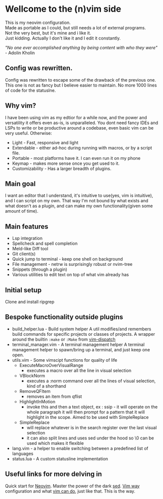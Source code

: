 # Wellcome to the (n)vim side
This is my neovim configuration.\
Made as portable as I could, but still needs a lot of external programs.\
Not the very best, but it's mine and i like it.\
Just kidding. Actually I don't like it and I edit it constantly.

*"No one ever accomplished anything by being content with who they were"* - Adolin Kholin
## Config was rewritten.
Config was rewritten to escape some of the drawback of the previous one. This
one is not as fancy but I believe easier to maintain. No more 1000 lines of code
for the statuslne. 

## Why vim?
I have been using vim as my edtior for a while now, and the power and
versatility it offers even as-is, is unparalleled. You dont need fancy IDEs and
LSPs to write or be productive around a codebase, even basic vim can be very
useful. Otherwise:
 - Light - Fast, responsive and light
 - Extendable - either ad-hoc during running with macros, or by a script file.
 - Portable - most platforms have it. I can even run it on my phone
 - Keymap - makes more sense once you get used to it.
 - Customizability - Has a larger breadth of plugins.

## Main goal
I want an editor that I understand, it's intuitive to use(yes, vim is
intuitive), and I can script on my own. That way I'm not bound by what exists
and what doesn't as a plugin, and can make my own functionality(given some amount
of time). 

## Main features
- Lsp integration 
- Spellcheck and spell completion
- Meld-like Diff tool 
- Git client(s)
- Quick jump to terminal - keep one shell on background
- File management - netrw is surprisingly robust or nvim-tree
- Snippets (through a plugin)
- Various utilities to edit text on top of what vim already has

## Initial setup
Clone and install ripgrep

## Bespoke functionality outside plugins
- build_helper.lua - Build system helper 
  A util modifies/and remembers build commands for specific projects or classes
  of projects. A wrapper around the builtin `:make` or `:Make` from
  [vim-dispatch]
- terminal_manager.vim - A terminal management helper
  A terminal management helper to spawn/bring up a terminal, and just keep one
open.
- utils.vim - Some vimscipt functions for quality of life
    -  ExecuteMacroOverVisualRange
       * executes a macro over all the line in visual selection
    -  VBlockNorm
       * executes a :norm command over all the lines of visual selection, kind of a shorthand
    -  RemoveQFItem
       * removes an item from qflist
    -  HighlightInMotion
       * invoke this and then a text object, ex : ssip - it will operate on the whole paragraph
       it will then prompt for a pattern that it will highlight in the scope. Aimed to be used with SimpleReplace
    -  SimpleReplace
       * will replace whatever is in the search register over the last visual selection
       * it can also split lines and uses sed under the hood so \0 can be used which makes it flexible
- lang.vim - a helper to enable switching between a predefined list of languages 
- status.lua - A custom statusline implementation

## Useful links for more delving in
Quick start for [Neovim].
Master the power of the dark [sed].
[Vim way] configuration and what [vim can do], just like that. This is the way.

[Neovim]: https://www.linode.com/docs/guides/how-to-install-neovim-and-plugins-with-vim-plug/
[Vim way]: https://www.youtube.com/watch?v=DogKdiRx7ls
[vim can do]: https://www.youtube.com/watch?v=XA2WjJbmmoM
[ms-jpq/chadtree]:https://github.com/ms-jpq/chadtree 
[Nix]: https://nixos.org/download.html
[rdpopov/env]: https://github.com/rdpopov/env
[sed]: https://linuxhint.com/sed-capture-group-examples/
[vim-dispatch]: https://github.com/tpope/vim-dispatch
